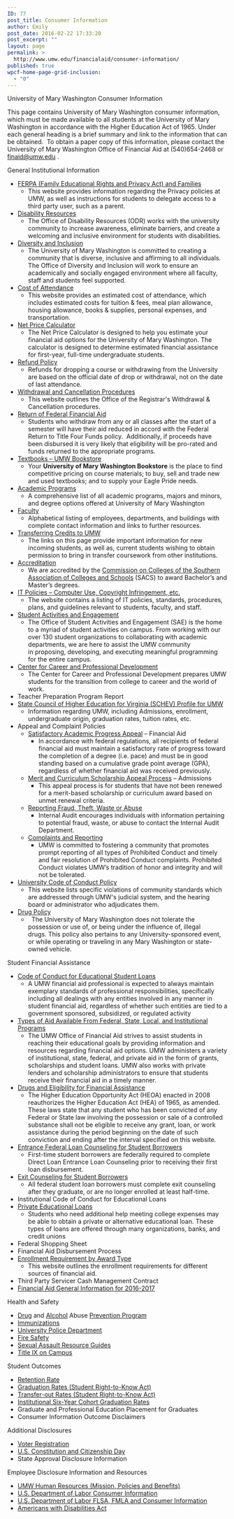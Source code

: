 ```yaml
---
ID: 77
post_title: Consumer Information
author: Emily
post_date: 2016-02-22 17:33:20
post_excerpt: ""
layout: page
permalink: >
  http://www.umw.edu/financialaid/consumer-information/
published: true
wpcf-home-page-grid-inclusion:
  - "0"
---
```

University of Mary Washington Consumer Information

This page contains University of Mary Washington consumer information, which must be made available to all students at the University of Mary Washington in accordance with the Higher Education Act of 1965. Under each general heading is a brief summary and link to the information that can be obtained.  To obtain a paper copy of this information, please contact the University of Mary Washington Office of Financial Aid at (540)654-2468 or finaid@umw.edu .

General Institutional Information
<ul>
 	<li><a href="http://www.umw.edu/financialaid/ferpa/">FERPA (Family Educational Rights and Privacy Act) and Families </a>
<ul>
 	<li>This website provides information regarding the Privacy policies at UMW, as well as instructions for students to delegate access to a third party user, such as a parent.</li>
</ul>
</li>
 	<li><a href="http://academics.umw.edu/disability/">Disability Resources </a>
<ul>
 	<li><span class="left">The Office of Disability Resources (ODR) works with the university community to increase awareness, eliminate barriers, and create a welcoming and inclusive environment for students with disabilities. </span></li>
</ul>
</li>
 	<li><a href="http://diversity.umw.edu/">Diversity and Inclusion</a>
<ul>
 	<li>The University of Mary Washington is committed to creating a community that is diverse, inclusive and affirming to all individuals. The Office of Diversity and Inclusion will work to ensure an academically and socially engaged environment where all faculty, staff and students feel supported.</li>
</ul>
</li>
 	<li><a href="http://www.umw.edu/financialaid/process/cost-of-attendance/">Cost of Attendance</a>
<ul>
 	<li>This website provides an estimated cost of attendance, which includes estimated costs for tuition &amp; fees, meal plan allowance, housing allowance, books &amp; supplies, personal expenses, and transportation.</li>
</ul>
</li>
 	<li><a href="http://adminfinance.umw.edu/umwstatic/financialaid/NetPriceCalculator/npcalc.htm">Net Price Calculator</a>
<ul>
 	<li>The Net Price Calculator is designed to help you estimate your financial aid options for the University of Mary Washington. The calculator is designed to determine estimated financial assistance for first-year, full-time undergraduate students.</li>
</ul>
</li>
 	<li><a href="http://adminfinance.umw.edu/studentaccounts/refund-policy-and-schedule/">Refund Policy</a>
<ul>
 	<li>Refunds for dropping a course or withdrawing from the University are based on the official date of drop or withdrawal, not on the date of last attendance.</li>
</ul>
</li>
 	<li><a href="http://academics.umw.edu/registrar/ferpa-policies-procedures-services/withdrawal-procedures/">Withdrawal and Cancellation Procedures</a>
<ul>
 	<li>This website outlines the Office of the Registrar's Withdrawal &amp; Cancellation procedures.</li>
</ul>
</li>
 	<li><a href="http://www.umw.edu/financialaid/process/leaving/return-of-funds/">Return of Federal Financial Aid</a>
<ul>
 	<li>Students who withdraw from any or all classes after the start of a semester will have their aid reduced in accord with the Federal Return to Title Four Funds policy.  Additionally, if proceeds have been disbursed it is very likely that eligibility will be pro-rated and funds returned to the appropriate programs.</li>
</ul>
</li>
 	<li><a href="http://bookstore.umw.edu/">Textbooks – UMW Bookstore</a>
<ul>
 	<li>Your <strong>University of Mary Washington Bookstore</strong> is the place to find competitive pricing on course materials; to buy, sell and trade new and used textbooks; and to supply your Eagle Pride needs.</li>
</ul>
</li>
 	<li><a href="https://academics.umw.edu/">Academic Programs</a>
<ul>
 	<li>A comprehensive list of all academic programs, majors and minors, and degree options offered at University of Mary Washington</li>
</ul>
</li>
 	<li><a href="http://www.umw.edu/directory/employee-type/faculty/">Faculty</a>
<ul>
 	<li>Alphabetical listing of employees, departments, and buildings with complete contact information and links to further resources.</li>
</ul>
</li>
 	<li><a href="http://academics.umw.edu/registrar/transfer-information/">Transferring Credits to UMW </a>
<ul>
 	<li>The links on this page provide important information for new incoming students, as well as, current students wishing to obtain permission to bring in transfer coursework from other institutions.</li>
</ul>
</li>
 	<li><a href="http://www.umw.edu/about/fast-facts/accreditations/">Accreditation</a>
<ul>
 	<li>We are accredited by the <a href="http://www.sacscoc.org/">Commission on Colleges of the Southern Association of Colleges and Schools</a> (SACS) to award Bachelor’s and Master’s degrees.</li>
</ul>
</li>
 	<li><a href="http://technology.umw.edu/it-policies/">IT Policies – Computer Use, Copyright Infringement, etc. </a>
<ul>
 	<li>The website contains a listing of IT policies, standards, procedures, plans, and guidelines relevant to students, faculty, and staff.</li>
</ul>
</li>
 	<li><a href="http://students.umw.edu/studentactivities/">Student Activities and Engagement</a>
<ul>
 	<li>The Office of Student Activities and Engagement (SAE) is the home to a myriad of student activities on campus. From working with our over 130 student organizations to collaborating with academic departments, we are here to assist the UMW community in proposing, developing, and executing meaningful programming for the entire campus.</li>
</ul>
</li>
 	<li><a href="http://www.umw.edu/careercenter/">Center for Career and Professional Development</a>
<ul>
 	<li>The Center for Career and Professional Development prepares UMW students for the transition from college to career and the world of work.</li>
</ul>
</li>
 	<li>Teacher Preparation Program Report</li>
 	<li><a href="http://research.schev.edu/iprofile.asp?UID=232681">State Council of Higher Education for Virginia (SCHEV) Profile for UMW</a>
<ul>
 	<li>Information regarding UMW, including Admissions, enrollment, undergraduate origin, graduation rates, tuition rates, etc.</li>
</ul>
</li>
 	<li>Appeal and Complaint Policies
<ul>
 	<li><a href="http://www.umw.edu/financialaid/eligibility/satisfactory-academic-progress/">Satisfactory Academic Progress Appeal</a> – Financial Aid
<ul>
 	<li>In accordance with federal regulations, all recipients of federal financial aid must maintain a satisfactory rate of progress toward the completion of a degree (i.e. pace) and must be in good standing based on a cumulative grade point average (GPA), regardless of whether financial aid was received previously.</li>
</ul>
</li>
 	<li><a href="http://www.umw.edu/financialaid/eligibility/merit-curriculum-scholarship-appeal-process/">Merit and Curriculum Scholarship Appeal Process</a> – Admissions
<ul>
 	<li>This appeal process is for students that have not been renewed for a merit-based scholarship or curriculum award based on unmet renewal criteria.</li>
</ul>
</li>
 	<li><a href="http://president.umw.edu/audit/fraud-theft-waste-or-abuse/">Reporting Fraud, Theft, Waste or Abuse</a>
<ul>
 	<li>Internal Audit encourages individuals with information pertaining to potential fraud, waste, or abuse to contact the Internal Audit Department.</li>
</ul>
</li>
 	<li><a href="http://diversity.umw.edu/title-ix/complaints-survivors/">Complaints and Reporting</a>
<ul>
 	<li>UMW is committed to fostering a community that promotes prompt reporting of all types of Prohibited Conduct and timely and fair resolution of Prohibited Conduct complaints. Prohibited Conduct violates UMW’s tradition of honor and integrity and will not be tolerated.</li>
</ul>
</li>
</ul>
</li>
 	<li><a href="http://students.umw.edu/judicialaffairs/the-judicial-system/code-of-conduct/">University Code of Conduct Policy</a>
<ul>
 	<li>This website lists specific violations of community standards which are addressed through UMW's judicial system, and the hearing board or administrator who adjudicates them.</li>
</ul>
</li>
 	<li><a href="http://students.umw.edu/judicialaffairs/drug-policies/#Policy">Drug Policy</a>
<ul>
 	<li>  The University of Mary Washington does not tolerate the possession or use of, or being under the influence of, illegal drugs. This policy also pertains to any University-sponsored event, or while operating or traveling in any Mary Washington or state-owned vehicle.</li>
</ul>
</li>
</ul>
Student Financial Assistance
<ul>
 	<li><a href="http://www.umw.edu/financialaid/consumer-information/codes-of-conduct/">Code of Conduct for Educational Student Loans
</a>
<ul>
 	<li>A UMW financial aid professional is expected to always maintain exemplary standards of professional responsibilities, specifically including all dealings with any entities involved in any manner in student financial aid, regardless of whether such entities are tied to a government sponsored, subsidized, or regulated activity</li>
</ul>
</li>
 	<li><a href="http://www.umw.edu/financialaid/types/">Types of Aid Available From Federal, State, Local, and Institutional Programs</a>
<ul>
 	<li>The UMW Office of Financial Aid strives to assist students in reaching their educational goals by providing information and resources regarding financial aid options. UMW administers a variety of institutional, state, federal, and private aid in the form of grants, scholarships and student loans. UMW also works with private lenders and scholarship administrators to ensure that students receive their financial aid in a timely manner.</li>
</ul>
</li>
 	<li><a href="http://students.umw.edu/judicialaffairs/drug-policies/#Financial">Drugs and Eligibility for Financial Assistance</a>
<ul>
 	<li>The Higher Education Opportunity Act (HEOA) enacted in 2008 reauthorizes the Higher Education Act (HEA) of 1965, as amended. These laws state that any student who has been convicted of any Federal or State law involving the possession or sale of a controlled substance shall not be eligible to receive any grant, loan, or work assistance during the period beginning on the date of such conviction and ending after the interval specified on this website.</li>
</ul>
</li>
 	<li><a href="https://studentaid.ed.gov/sa/fafsa/next-steps/entrance-counseling">Entrance Federal Loan Counseling for Student Borrowers</a><br class="BasicParagraphCxSpFirst" />
<ul>
 	<li>First-time student borrowers are federally required to complete Direct Loan Entrance Loan Counseling prior to receiving their first loan disbursement.</li>
</ul>
</li>
 	<li><a href="https://studentloans.gov/myDirectLoan/index.action">Exit Counseling for Student Borrowers</a>
<ul>
 	<li>All federal student loan borrowers must complete exit counseling after they graduate, or are no longer enrolled at least half-time.</li>
</ul>
</li>
 	<li>Institutional Code of Conduct for Educational Loans</li>
 	<li><a href="http://www.umw.edu/financialaid/types/loans/private/">Private Educational Loans</a>
<ul>
 	<li>Students who need additional help meeting college expenses may be able to obtain a private or alternative educational loan. These types of loans are offered through many organizations, banks, and credit unions</li>
</ul>
</li>
 	<li>Federal Shopping Sheet</li>
 	<li>Financial Aid Disbursement Process</li>
 	<li><a href="http://www.umw.edu/financialaid/eligibility/enrollment-requirements/">Enrollment Requirement by Award Type</a>
<ul>
 	<li>This website outlines the enrollment requirements for different sources of financial aid.</li>
</ul>
</li>
 	<li>Third Party Servicer Cash Management Contract</li>
 	<li><a href="http://www.umw.edu/financialaid/wp-content/uploads/sites/31/2016/03/2016-2017GeneralInformation.pdf">Financial Aid General Information for 2016-2017</a></li>
</ul>
Health and Safety
<ul>
 	<li><a href="http://www.samhsa.gov/prevention/">Drug</a> and <a href="http://www.collegedrinkingprevention.gov/">Alcohol</a> Abuse <a href="http://www.drugabuse.gov/">Prevention Program</a></li>
 	<li><a href="https://students.umw.edu/healthcenter/health-info/immunizations/">Immunizations</a></li>
 	<li><a href="http://www.umw.edu/police/">University Police Department</a></li>
 	<li><a href="http://www.umw.edu/police/2016-annual-security-report/fire-safety/">Fire Safety</a></li>
 	<li><a href="http://diversity.umw.edu/title-ix/resource-guides-downloads/">Sexual Assault Resource Guides</a></li>
 	<li><a href="http://diversity.umw.edu/title-ix/on-campus/">Title IX on Campus</a></li>
</ul>
Student Outcomes
<ul>
 	<li><a href="http://nces.ed.gov/collegenavigator/?q=University+of+Mary+Washington&amp;s=all&amp;id=232681">Retention Rate</a></li>
 	<li><a href="http://nces.ed.gov/collegenavigator/?q=University+of+Mary+Washington&amp;s=all&amp;id=232681">Graduation Rates (Student Right-to-Know Act)</a></li>
 	<li><a href="http://nces.ed.gov/collegenavigator/?q=University+of+Mary+Washington&amp;s=all&amp;id=232681">Transfer-out Rates (Student Right-to-Know Act)</a></li>
 	<li><a href="http://nces.ed.gov/collegenavigator/?q=University+of+Mary+Washington&amp;s=all&amp;id=232681">Institutional Six-Year Cohort Graduation Rates</a></li>
 	<li>Graduate and Professional Education Placement for Graduates</li>
 	<li>Consumer Information Outcome Disclaimers</li>
</ul>
Additional Disclosures
<ul>
 	<li><a href="https://vote.elections.virginia.gov/VoterInformation">Voter Registration</a></li>
 	<li><a href="https://www.loc.gov/law/help/commemorative-observations/constitution-day.php">U.S. Constitution and Citizenship Day</a></li>
 	<li>State Approval Disclosure Information</li>
</ul>
Employee Disclosure Information and Resources
<ul>
 	<li><a href="http://adminfinance.umw.edu/hr/">UMW Human Resources (Mission, Policies and Benefits)</a></li>
 	<li><a href="http://www.dol.gov/dol/topic/health-plans/cobra.htm">U.S. Department of Labor Consumer Information</a></li>
 	<li><a href="http://www.dol.gov/WHD/">U.S. Department of Labor FLSA, FMLA and Consumer Information</a></li>
 	<li><a href="http://www.ada.gov/">Americans with Disabilities Act</a></li>
</ul>